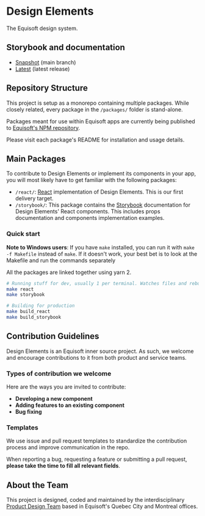 # Design Elements
The Equisoft design system.

## Storybook and documentation
- [Snapshot](https://ds.equisoft.io/snapshot/) (main branch)
- [Latest](https://ds.equisoft.io/latest/) (latest release)

## Repository Structure
This project is setup as a monorepo containing multiple packages. While closely related, every package in the `/packages/` folder is stand-alone.

Packages meant for use within Equisoft apps are currently being published to [Equisoft's NPM repository](https://www.npmjs.com/settings/equisoft/packages).

Please visit each package's README for installation and usage details.


## Main Packages
To contribute to Design Elements or implement its components in your app, you will most likely have to get familiar with the following packages:

- `/react/`: [React](https://reactjs.org/) implementation of Design Elements. This is our first delivery target.
- `/storybook/`: This package contains the [Storybook](https://storybook.js.org/) documentation for Design Elements' React components. This includes props documentation and components implementation examples.

### Quick start

**Note to Windows users**: If you have `make` installed, you can run it with `make -f Makefile` instead of `make`. If it doesn't work, your best bet is to look at the Makefile and run the commands separately

All the packages are linked together using yarn 2.

```bash
# Running stuff for dev, usually 1 per terminal. Watches files and rebuilds as needed.
make react
make storybook
```

```bash
# Building for production
make build_react
make build_storybook
```

## Contribution Guidelines
Design Elements is an Equisoft inner source project. As such, we welcome and encourage contributions to it from both product and service teams.

### Types of contribution we welcome
Here are the ways you are invited to contribute:
- **Developing a new component**
- **Adding features to an existing component**
- **Bug fixing**

### Templates
We use issue and pull request templates to standardize the contribution process and improve communication in the repo.

When reporting a bug, requesting a feature or submitting a pull request, **please take the time to fill all relevant fields**.

## About the Team
This project is designed, coded and maintained by the interdisciplinary [Product Design Team](https://confluence.equisoft.com/display/PRODUCTDESIGN) based in Equisoft's Quebec City and Montreal offices.
